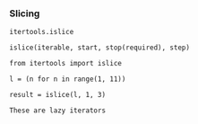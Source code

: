### Slicing
```
itertools.islice

islice(iterable, start, stop(required), step)

```

```
from itertools import islice

l = (n for n in range(1, 11))

result = islice(l, 1, 3)

```

```
These are lazy iterators
```

